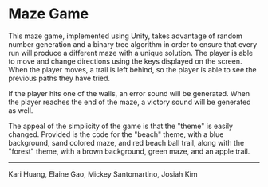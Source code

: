 # Maze Game


This maze game, implemented using Unity, takes advantage of random number generation and a binary tree algorithm in order to ensure that every run will produce a different maze with a unique solution. The player is able to move and change directions using the keys displayed on the screen. When the player moves, a trail is left behind, so the player is able to see the previous paths they have tried.

If the player hits one of the walls, an error sound will be generated. When the player reaches the end of the maze, a victory sound will be generated as well.

The appeal of the simplicity of the game is that the "theme" is easily changed. Provided is the code for the "beach" theme, with a blue background, sand colored maze, and red beach ball trail, along with the "forest" theme, with a brown background, green maze, and an apple trail. 

---
Kari Huang, Elaine Gao, Mickey Santomartino, Josiah Kim
